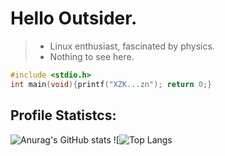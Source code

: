 <h1>Hello Outsider.</h1>


> - Linux enthusiast, fascinated by physics.
> - Nothing to see here.

```c
#include <stdio.h>
int main(void){printf("XZK...zn"); return 0;}
```

 <h2> Profile Statistcs: </h2>
 
![Anurag's GitHub stats](https://github-readme-stats.vercel.app/api?username=Kamaasoo&show_icons=true&theme=midnight-purple)
![![Top Langs](https://github-readme-stats.vercel.app/api/top-langs/?username=Kamaasoo&show_icons=true&theme=midnight-purple)



